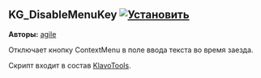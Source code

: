 ## KG_DisableMenuKey [![Установить](http://s43.radikal.ru/i101/1406/15/25aa0cc99cf2.png)](https://github.com/voidmain02/KgScripts/raw/master/scripts/KG_DisableMenuKey.user.js)
**Авторы:** [agile](http://klavogonki.ru/u/#/226580/)

Отключает кнопку ContextMenu в поле ввода текста во время заезда.

Скрипт входит в состав [KlavoTools](http://klavogonki.ru/forum/general/669/).
